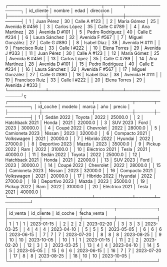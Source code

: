 ┌────────────┬─────────────────┬──────┬────────────────┐
│ id_cliente │     nombre      │ edad │   direccion    │
├────────────┼─────────────────┼──────┼────────────────┤
│ 1          │ Juan Pérez      │ 30   │ Calle A #123   │
│ 2          │ María Gómez     │ 25   │ Avenida B #456 │
│ 3          │ Carlos López    │ 35   │ Calle C #789   │
│ 4          │ Ana Martínez    │ 28   │ Avenida D #101 │
│ 5          │ Pedro Rodríguez │ 40   │ Calle E #234   │
│ 6          │ Laura Sánchez   │ 32   │ Avenida F #567 │
│ 7          │ Miguel González │ 27   │ Calle G #890   │
│ 8          │ Isabel Díaz     │ 38   │ Avenida H #111 │
│ 9          │ Francisco Ruiz  │ 33   │ Calle I #222   │
│ 10         │ Elena Torres    │ 29   │ Avenida J #333 │
│ 11         │ Juan Pérez      │ 30   │ Calle A #123   │
│ 12         │ María Gómez     │ 25   │ Avenida B #456 │
│ 13         │ Carlos López    │ 35   │ Calle C #789   │
│ 14         │ Ana Martínez    │ 28   │ Avenida D #101 │
│ 15         │ Pedro Rodríguez │ 40   │ Calle E #234   │
│ 16         │ Laura Sánchez   │ 32   │ Avenida F #567 │
│ 17         │ Miguel González │ 27   │ Calle G #890   │
│ 18         │ Isabel Díaz     │ 38   │ Avenida H #111 │
│ 19         │ Francisco Ruiz  │ 33   │ Calle I #222   │
│ 20         │ Elena Torres    │ 29   │ Avenida J #333 │
└────────────┴─────────────────┴──────┴────────────────┘ç
┌──────────┬────────────────┬────────────┬──────┬─────────┐
│ id_coche │     modelo     │   marca    │ año  │ precio  │
├──────────┼────────────────┼────────────┼──────┼─────────┤
│ 1        │ Sedán 2022     │ Toyota     │ 2022 │ 25000.0 │
│ 2        │ Hatchback 2021 │ Honda      │ 2021 │ 22000.0 │
│ 3        │ SUV 2023       │ Ford       │ 2023 │ 30000.0 │
│ 4        │ Coupé 2022     │ Chevrolet  │ 2022 │ 28000.0 │
│ 5        │ Camioneta 2023 │ Nissan     │ 2023 │ 32000.0 │
│ 6        │ Compacto 2021  │ Volkswagen │ 2021 │ 20000.0 │
│ 7        │ Híbrido 2022   │ Hyundai    │ 2022 │ 27000.0 │
│ 8        │ Deportivo 2023 │ Mazda      │ 2023 │ 35000.0 │
│ 9        │ Pickup 2022    │ Ram        │ 2022 │ 31000.0 │
│ 10       │ Eléctrico 2021 │ Tesla      │ 2021 │ 40000.0 │
│ 11       │ Sedán 2022     │ Toyota     │ 2022 │ 25000.0 │
│ 12       │ Hatchback 2021 │ Honda      │ 2021 │ 22000.0 │
│ 13       │ SUV 2023       │ Ford       │ 2023 │ 30000.0 │
│ 14       │ Coupé 2022     │ Chevrolet  │ 2022 │ 28000.0 │
│ 15       │ Camioneta 2023 │ Nissan     │ 2023 │ 32000.0 │
│ 16       │ Compacto 2021  │ Volkswagen │ 2021 │ 20000.0 │
│ 17       │ Híbrido 2022   │ Hyundai    │ 2022 │ 27000.0 │
│ 18       │ Deportivo 2023 │ Mazda      │ 2023 │ 35000.0 │
│ 19       │ Pickup 2022    │ Ram        │ 2022 │ 31000.0 │
│ 20       │ Eléctrico 2021 │ Tesla      │ 2021 │ 40000.0 │
└──────────┴────────────────┴────────────┴──────┴─────────┘
┌──────────┬────────────┬──────────┬─────────────┐
│ id_venta │ id_cliente │ id_coche │ fecha_venta │
├──────────┼────────────┼──────────┼─────────────┤
│ 1        │ 1          │ 1        │ 2023-01-15  │
│ 2        │ 2          │ 2        │ 2023-02-20  │
│ 3        │ 3          │ 3        │ 2023-03-25  │
│ 4        │ 4          │ 4        │ 2023-04-10  │
│ 5        │ 5          │ 5        │ 2023-05-05  │
│ 6        │ 6          │ 6        │ 2023-06-15  │
│ 7        │ 7          │ 7        │ 2023-07-20  │
│ 8        │ 8          │ 8        │ 2023-08-25  │
│ 9        │ 10         │ 10       │ 2023-10-05  │
│ 10       │ 1          │ 1        │ 2023-01-15  │
│ 11       │ 2          │ 2        │ 2023-02-20  │
│ 12       │ 3          │ 3        │ 2023-03-25  │
│ 13       │ 4          │ 4        │ 2023-04-10  │
│ 14       │ 5          │ 5        │ 2023-05-05  │
│ 15       │ 6          │ 6        │ 2023-06-15  │
│ 16       │ 7          │ 7        │ 2023-07-20  │
│ 17       │ 8          │ 8        │ 2023-08-25  │
│ 18       │ 10         │ 10       │ 2023-10-05  │
└──────────┴────────────┴──────────┴─────────────┘